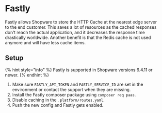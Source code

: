 # Fastly

Fastly allows Shopware to store the HTTP Cache at the nearest edge server to the end customer. This saves a lot of resources as the cached responses don't reach the actual application, and it decreases the response time drastically worldwide. Another benefit is that the Redis cache is not used anymore and will have less cache items.

## Setup

{% hint style="info" %}
Fastly is supported in Shopware versions 6.4.11 or newer.
{% endhint %}

1. Make sure `FASTLY_API_TOKEN` and `FASTLY_SERVICE_ID` are set in the environment or contact the support when they are missing.
1. Install the Fastly composer package using `composer req paas`.
1. Disable caching in the `.platform/routes.yaml`.
1. Push the new config and Fastly gets enabled.
